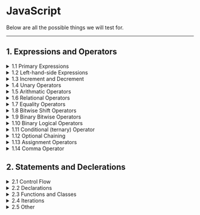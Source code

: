 <!-- markdownlint-disable MD033 -->

# JavaScript

Below are all the possible things we will test for.

---

## 1. Expressions and Operators

<!-- Dropdown -->
<details>
<summary>1.1 Primary Expressions</summary>
<ul>
<li>this</li>
<li>function</li>
<li>class</li>
<li>function*</li>
<li>yield</li>
<li>yield*</li>
<li>async</li>
<li>await</li>
<li>[]</li>
<li>{}</li>
<li><code>/ab+c/i</code></li>
<li>( )</li>
</ul>
</details>

<!-- Dropdown -->
<details>
<summary>1.2 Left-hand-side Expressions</summary>
<ul>
<li>Property Accessors</li>
<li>new</li>
<li>new.target</li>
<li>import.meta</li>
<li>super</li>
<li>Spread Syntax</li>
</ul>
</details>

<!-- Dropdown -->
<details>
<summary>1.3 Increment and Decrement</summary>
<ul>
<li>A++</li>
<li>A--</li>
<li>--A</li>
<li>++A</li>
</ul>
</details>

<!-- Dropdown -->
<details>
<summary>1.4 Unary Operators</summary>
<ul>
<li>delete</li>
<li>void</li>
<li>typeof</li>
<li>++</li>
<li>-</li>
<li>~</li>
<li>!</li>
</ul>
</details>

<!-- Dropdown -->
<details>
<summary>1.5 Arithmatic Operators</summary>
<ul>
<li>++</li>
<li>-</li>
<li>/</li>
<li>*</li>
<li>%</li>
<li>**</li>
</ul>
</details>

<!-- Dropdown -->
<details>
<summary>1.6 Relational Operators</summary>
<ul>
<li>in</li>
<li>instanceof</li>
<li><</li>
<li>></li>
<li><=</li>
<li>>=</li>
</ul>
</details>

<!-- Dropdown -->
<details>
<summary>1.7 Equality Operators</summary>
<ul>
<li>==</li>
<li>!=</li>
<li>===</li>
<li>!==</li>
</ul>
</details>

<!-- Dropdown -->
<details>
<summary>1.8 Bitwise Shift Operators</summary>
<ul>
<li><<</li>
<li>>></li>
<li>>>></li>
</ul>
</details>

<!-- Dropdown -->
<details>
<summary>1.9 Binary Bitwise Operators</summary>
<ul>
<li>&</li>
<li>|</li>
<li>^</li>
</ul>
</details>

<!-- Dropdown -->
<details>
<summary>1.10 Binary Logical Operators</summary>
<ul>
<li>&&</li>
<li>||</li>
<li>??</li>
</ul>
</details>

<!-- Dropdown -->
<details>
<summary>1.11 Conditional (ternary) Operator</summary>
<ul>
<li><code>(condition ? ifTrue : ifFalse)</code></li>
</ul>
</details>

<!-- Dropdown -->
<details>
<summary>1.12 Optional Chaining</summary>
<ul>
<li>?.</li>
</ul>
</details>

<!-- Dropdown -->
<details>
<summary>1.13 Assignment Operators</summary>
<ul>
<li>=</li>
<li>*-</li>
<li>**-</li>
<li>/=</li>
<li>%=</li>
<li>+=</li>
<li>-=</li>
<li><<=</li>
<li>>>=</li>
<li>>>>=</li>
<li>&=</li>
<li>^=</li>
<li>|=</li>
<li>&&=</li>
<li>||=</li>
<li>??=</li>
<li><code>[a, b] = [1, 2]</code> <code>{a, b} = {a:1, b:2}</code></li>
</ul>
</details>

<!-- Dropdown -->
<details>
<summary>1.14 Comma Operator</summary>
<ul>
<li>,</li>
</ul>
</details>

## 2. Statements and Declerations

<!-- Dropdown -->
<details>
<summary>2.1 Control Flow</summary>
<ul>
<li>Block {}</li>
<li>break</li>
<li>continue</li>
<li>Empty</li>
<li>if...else</li>
<li>switch</li>
<li>throw</li>
<li>try...catch</li>
</ul>
</details>

<!-- Dropdown -->
<details>
<summary>2.2 Declarations</summary>
<ul>
<li>var</li>
<li>let</li>
<li>const</li>
</ul>
</details>

<!-- Dropdown -->
<details>
<summary>2.3 Functions and Classes</summary>
<ul>
<li>function</li>
<li>function*</li>
<li>async function</li>
<li>return</li>
<li>class</li>
</ul>
</details>

<!-- Dropdown -->
<details>
<summary>2.4 Iterations</summary>
<ul>
<li>do...while</li>
<li>for</li>
<li>for...in</li>
<li>for...of</li>
<li>for await...of</li>
<li>while</li>
</ul>
</details>

<!-- Dropdown -->
<details>
<summary>2.5 Other</summary>
<ul>
<li>debugger</li>
<li>export</li>
<li>import</li>
<li>import.meta</li>
<li>label</li>
<li>with</li>
</ul>
</details>
